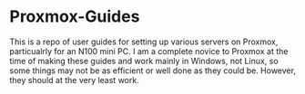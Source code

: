 # Proxmox-Guides

This is a repo of user guides for setting up various servers on Proxmox, particualrly for an N100 mini PC. I am a complete novice to Proxmox at the time of making these guides and work mainly in Windows, not Linux, so some things may not be as efficient or well done as they could be. However, they should at the very least work.
